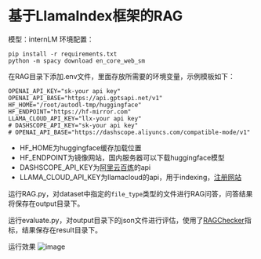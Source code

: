 # 基于LlamaIndex框架的RAG
模型：internLM
环境配置：
```
pip install -r requirements.txt
python -m spacy download en_core_web_sm
```
在RAG目录下添加.env文件，里面存放所需要的环境变量，示例模板如下：
```
OPENAI_API_KEY="sk-your api key"
OPENAI_API_BASE="https://api.gptsapi.net/v1"
HF_HOME="/root/autodl-tmp/huggingface"
HF_ENDPOINT="https://hf-mirror.com"
LLAMA_CLOUD_API_KEY="llx-your api key"
# DASHSCOPE_API_KEY="sk-your api key"
# OPENAI_API_BASE="https://dashscope.aliyuncs.com/compatible-mode/v1"
```
- HF_HOME为huggingface缓存加载位置
- HF_ENDPOINT为镜像网站，国内服务器可以下载huggingface模型
- DASHSCOPE_API_KEY为[阿里云百炼](https://help.aliyun.com/zh/model-studio/getting-started/)的api
- LLAMA_CLOUD_API_KEY为llamacloud的api，用于indexing，[注册网站](https://cloud.llamaindex.ai/landing)

运行RAG.py，对dataset中指定的`file_type`类型的文件进行RAG问答，问答结果将保存在output目录下。

运行evaluate.py，对output目录下的json文件进行评估，使用了[RAGChecker](https://github.com/amazon-science/RAGChecker)指标，结果保存在result目录下。

运行效果
![image](https://github.com/user-attachments/assets/370c53c0-99a6-4d34-8e52-627e441a85ab)
